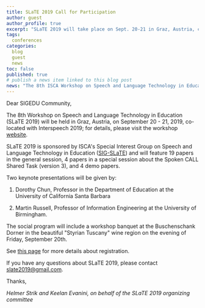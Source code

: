 ```yaml
---
title: SLaTE 2019 Call for Participation
author: guest
author_profile: true
excerpt: "SLaTE 2019 will take place on Sept. 20-21 in Graz, Austria, co-located with Interspeech."
tags:
  conferences
categories:
  blog
  guest
  news
toc: false
published: true
# publish a news item linked to this blog post
news: "The 8th ISCA Workshop on Speech and Language Technology in Education (SLaTE 2019) will be held in Graz, Austria, on September 20 - 21, co-located with Interspeech."
---
```


Dear SIGEDU Community,

The 8th Workshop on Speech and Language Technology in Education (SLaTE 2019) will be held in Graz, Austria, on September 20 - 21, 2019, co-located with Interspeech 2019; for details, please visit the workshop [website](https://sites.google.com/view/slate2019/home).

SLaTE 2019 is sponsored by ISCA's Special Interest Group on Speech and Language Technology in Education ([SIG-SLaTE](https://www.isca-speech.org/iscaweb/index.php/sigs?layout=edit&id=121)) and will feature 19 papers in the general session, 4 papers in a special session about the Spoken CALL Shared Task (version 3), and 4 demo papers.

Two keynote presentations will be given by:

1. Dorothy Chun, Professor in the Department of Education at the University of California Santa Barbara

2. Martin Russell, Professor of Information Engineering at the University of Birmingham.

The social program will include a workshop banquet at the Buschenschank Dorner in the beautiful "Styrian Tuscany" wine region on the evening of Friday, September 20th.

See [this page](https://sites.google.com/view/slate2019/home/registration) for more details about registration.

If you have any questions about SLaTE 2019, please contact slate2019@gmail.com.

Thanks,

*Helmer Strik and Keelan Evanini, on behalf of the SLaTE 2019 organizing committee*
